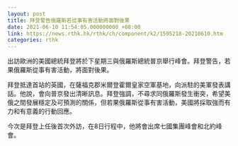 ```yaml
---
layout: post
title: 拜登警告俄羅斯若從事有害活動將面對後果
date: 2021-06-10 11:54:05.000000000 +08:00
link: https://news.rthk.hk/rthk/ch/component/k2/1595218-20210610.htm
categories: rthk
---
```


出訪歐洲的美國總統拜登將於下星期三與俄羅斯總統普京舉行峰會。拜登警告，若果俄羅斯從事有害活動，將面對後果。

拜登抵達首站的英國，在薩福克郡米爾登霍爾皇家空軍基地，向派駐的美軍發表講話。他說，會向普京發出清晰訊息。拜登強調，不尋求同俄羅斯發生衝突，希望美俄之間發展穩定及可預測的關係，但若果俄羅斯從事有害活動，美國將採取強而有力和有意義的行動回應。

今次是拜登上任後首次外訪，在8日行程中，他將會出席七國集團峰會和北約峰會。
